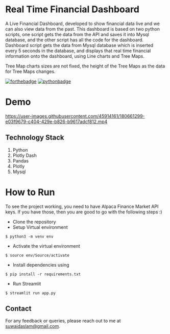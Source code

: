 # Real Time Financial Dashboard
A Live Financial Dashboard, developed to show financial data live and we can also view data from the past. This dashboard is based on two python scripts, one script gets the data from the API and saves it into Mysql database, and the other script has all the code for the dashboard. Dashboard script gets the data from Mysql database which is inserted every 5 seconds in the database, and displays that real time financial information onto the dashboard, using Line charts and Tree Maps.

Tree Map charts sizes are not fixed, the height of the Tree Maps as the data for Tree Maps changes.

[![forthebadge](https://forthebadge.com/images/badges/built-with-love.svg)](https://forthebadge.com)
[![pythonbadge](https://forthebadge.com/images/badges/made-with-python.svg)](https://forthebadge.com)

# Demo

https://user-images.githubusercontent.com/45914161/180661299-e03f9679-c404-429e-b826-b9617adcf812.mp4


## Technology Stack 

1. Python 
2. Plotly Dash 
3. Pandas
4. Plotly
5. Mysql

# How to Run

To see the project working, you need to have Alpaca Finance Market API keys. If you have those, then you are good to go with the following steps :)

- Clone the repository
- Setup Virtual environment
```
$ python3 -m venv env
```
- Activate the virtual environment
```
$ source env/Source/activate
```
- Install dependencies using
```
$ pip install -r requirements.txt
```
- Run Streamlit
```
$ streamlit run app.py
```

## Contact

For any feedback or queries, please reach out to me at [suwaidaslam@gmail.com](suwaidaslam@gmail.com).
